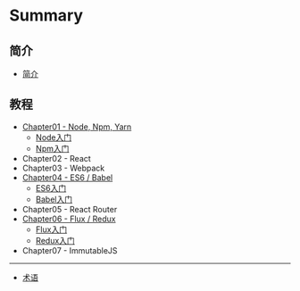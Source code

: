 # Summary

## 简介
* [简介](README.md)

## 教程
* [Chapter01 - Node, Npm, Yarn](chapter01/README.md)
    * [Node入门](chapter01/node/Node入门.md)
    * [Npm入门](chapter01/npm/Npm入门.md)
* Chapter02 - React
* Chapter03 - Webpack
* [Chapter04 - ES6 / Babel](chapter04/README.md)
    * [ES6入门](chapter04/es6/ES6入门.md)
    * [Babel入门](chapter04/babel/Babel入门.md)
* Chapter05 - React Router
* [Chapter06 - Flux / Redux](chapter06/README.md)
    * [Flux入门](chapter06/flux/Flux入门.md)
    * [Redux入门](chapter06/redux/Redux入门.md)
* Chapter07 - ImmutableJS

-----
* [术语](GLOSSARY.md)

